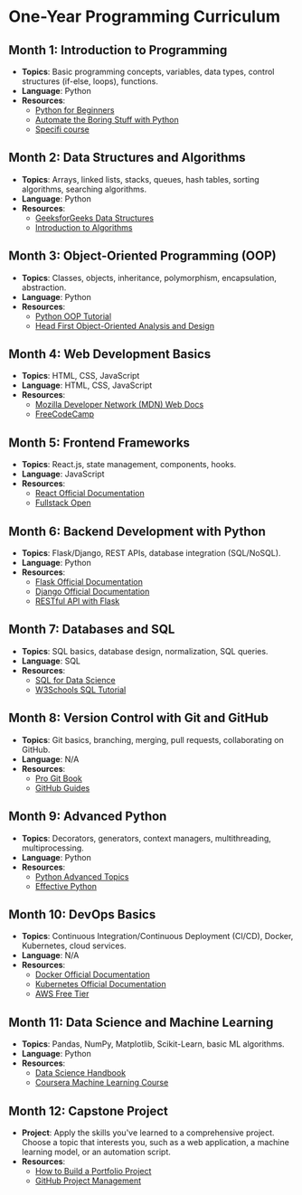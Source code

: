 # One-Year Programming Curriculum

## Month 1: Introduction to Programming
- **Topics**: Basic programming concepts, variables, data types, control structures (if-else, loops), functions.
- **Language**: Python
- **Resources**: 
  - [Python for Beginners](https://www.python.org/about/gettingstarted/)
  - [Automate the Boring Stuff with Python](https://automatetheboringstuff.com/)
  - [Specifi course](https://pyflo.net/)

## Month 2: Data Structures and Algorithms
- **Topics**: Arrays, linked lists, stacks, queues, hash tables, sorting algorithms, searching algorithms.
- **Language**: Python
- **Resources**: 
  - [GeeksforGeeks Data Structures](https://www.geeksforgeeks.org/data-structures/)
  - [Introduction to Algorithms](https://mitpress.mit.edu/books/introduction-algorithms)

## Month 3: Object-Oriented Programming (OOP)
- **Topics**: Classes, objects, inheritance, polymorphism, encapsulation, abstraction.
- **Language**: Python
- **Resources**: 
  - [Python OOP Tutorial](https://realpython.com/python3-object-oriented-programming/)
  - [Head First Object-Oriented Analysis and Design](https://www.amazon.com/Head-First-Object-Oriented-Analysis-Design/dp/0596008678)

## Month 4: Web Development Basics
- **Topics**: HTML, CSS, JavaScript
- **Language**: HTML, CSS, JavaScript
- **Resources**: 
  - [Mozilla Developer Network (MDN) Web Docs](https://developer.mozilla.org/en-US/docs/Learn)
  - [FreeCodeCamp](https://www.freecodecamp.org/learn/)

## Month 5: Frontend Frameworks
- **Topics**: React.js, state management, components, hooks.
- **Language**: JavaScript
- **Resources**: 
  - [React Official Documentation](https://reactjs.org/docs/getting-started.html)
  - [Fullstack Open](https://fullstackopen.com/en/)

## Month 6: Backend Development with Python
- **Topics**: Flask/Django, REST APIs, database integration (SQL/NoSQL).
- **Language**: Python
- **Resources**: 
  - [Flask Official Documentation](https://flask.palletsprojects.com/en/2.0.x/)
  - [Django Official Documentation](https://docs.djangoproject.com/en/stable/)
  - [RESTful API with Flask](https://www.udacity.com/course/designing-restful-apis--ud388)

## Month 7: Databases and SQL
- **Topics**: SQL basics, database design, normalization, SQL queries.
- **Language**: SQL
- **Resources**: 
  - [SQL for Data Science](https://www.coursera.org/learn/sql-for-data-science)
  - [W3Schools SQL Tutorial](https://www.w3schools.com/sql/)

## Month 8: Version Control with Git and GitHub
- **Topics**: Git basics, branching, merging, pull requests, collaborating on GitHub.
- **Language**: N/A
- **Resources**: 
  - [Pro Git Book](https://git-scm.com/book/en/v2)
  - [GitHub Guides](https://guides.github.com/)

## Month 9: Advanced Python
- **Topics**: Decorators, generators, context managers, multithreading, multiprocessing.
- **Language**: Python
- **Resources**: 
  - [Python Advanced Topics](https://realpython.com/tutorials/advanced/)
  - [Effective Python](https://effectivepython.com/)

## Month 10: DevOps Basics
- **Topics**: Continuous Integration/Continuous Deployment (CI/CD), Docker, Kubernetes, cloud services.
- **Language**: N/A
- **Resources**: 
  - [Docker Official Documentation](https://docs.docker.com/get-started/)
  - [Kubernetes Official Documentation](https://kubernetes.io/docs/home/)
  - [AWS Free Tier](https://aws.amazon.com/free/)

## Month 11: Data Science and Machine Learning
- **Topics**: Pandas, NumPy, Matplotlib, Scikit-Learn, basic ML algorithms.
- **Language**: Python
- **Resources**: 
  - [Data Science Handbook](https://jakevdp.github.io/PythonDataScienceHandbook/)
  - [Coursera Machine Learning Course](https://www.coursera.org/learn/machine-learning)

## Month 12: Capstone Project
- **Project**: Apply the skills you've learned to a comprehensive project. Choose a topic that interests you, such as a web application, a machine learning model, or an automation script.
- **Resources**: 
  - [How to Build a Portfolio Project](https://www.freecodecamp.org/news/how-to-build-a-portfolio-project/)
  - [GitHub Project Management](https://guides.github.com/features/issues/)